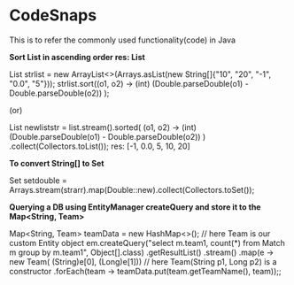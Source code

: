 # CodeSnaps
This is to refer the commonly used functionality(code) in Java


**Sort List<String> in ascending order res: List<String>**
  
  List<String> strlist = new ArrayList<>(Arrays.asList(new String[]{"10", "20", "-1", "0.0", "5"}));
  strlist.sort((o1, o2) -> (int) (Double.parseDouble(o1) - Double.parseDouble(o2))  );
  
  (or)
  
  List<String> newliststr = list.stream().sorted( (o1, o2) -> (int) (Double.parseDouble(o1) - Double.parseDouble(o2)) )
                              .collect(Collectors.toList());
  res:  [-1, 0.0, 5, 10, 20]
  
**To convert String[] to Set<Double>**
  
  Set<Double> setdouble = Arrays.stream(strarr).map(Double::new).collect(Collectors.toSet());
  
  
**Querying a DB using EntityManager createQuery and store it to the Map<String, Team>**
  
  Map<String, Team> teamData = new HashMap<>();       // here Team is our custom Entity object
  em.createQuery("select m.team1, count(*) from Match m group by m.team1", Object[].class)
                .getResultList()
                .stream()
                .map(e -> new Team( (String)e[0], (Long)e[1]))    // here Team(String p1, Long p2) is a constructor
                .forEach(team -> teamData.put(team.getTeamName(), team));;
